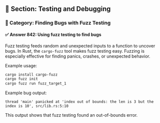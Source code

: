 ## 📘 Section: Testing and Debugging
### 🔹 Category: Finding Bugs with Fuzz Testing
#### ✅ Answer 842: Using fuzz testing to find bugs

Fuzz testing feeds random and unexpected inputs to a function to uncover bugs. In Rust, the `cargo-fuzz` tool makes fuzz testing easy. Fuzzing is especially effective for finding panics, crashes, or unexpected behavior.

Example usage:

```sh
cargo install cargo-fuzz
cargo fuzz init
cargo fuzz run fuzz_target_1
```

Example bug output:
```
thread 'main' panicked at 'index out of bounds: the len is 3 but the index is 10', src/lib.rs:5:10
```

This output shows that fuzz testing found an out-of-bounds error.
